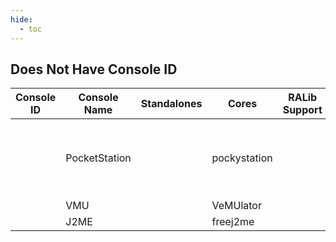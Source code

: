 ```yaml
---
hide:
  - toc
---
```


## Does Not Have Console ID

|Console ID|Console Name|Standalones|Cores|RALib Support|Notes|
|---|---|---|---|---|---|
|   |PocketStation| |pockystation| |Core doesn't seem functional even in Retroarch|
|   |VMU| |VeMUlator| |Untested |
|   |J2ME| |freej2me| |Untested |
